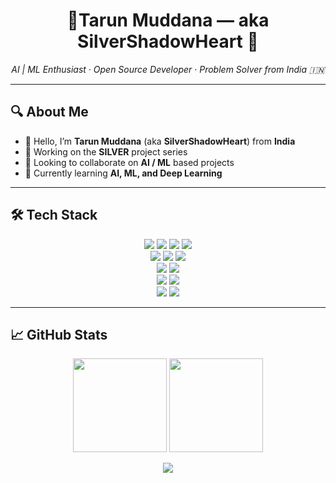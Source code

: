 <!-- Profile README.md -->

<h1 align="center">🌟Tarun Muddana — aka SilverShadowHeart 🌟</h1>

<p align="center">
  <em>AI | ML Enthusiast · Open Source Developer · Problem Solver from India 🇮🇳</em>
</p>

---

## 🔍 About Me

- 👋 Hello, I’m **Tarun Muddana** (aka **SilverShadowHeart**) from **India**  
- 🔭 Working on the **SILVER** project series  
- 🤝 Looking to collaborate on **AI / ML** based projects  
- 🌱 Currently learning **AI, ML, and Deep Learning**

---

## 🛠 Tech Stack

<p align="center">
  <img src="https://img.shields.io/badge/python-3670A0?style=for-the-badge&logo=python&logoColor=ffdd54" />
  <img src="https://img.shields.io/badge/java-%23ED8B00.svg?style=for-the-badge&logo=openjdk&logoColor=white" />
  <img src="https://img.shields.io/badge/html5-%23E34F26.svg?style=for-the-badge&logo=html5&logoColor=white" />
  <img src="https://img.shields.io/badge/css3-%231572B6.svg?style=for-the-badge&logo=css3&logoColor=white" />
  <br>
  <img src="https://img.shields.io/badge/numpy-%23013243.svg?style=for-the-badge&logo=numpy&logoColor=white" />
  <img src="https://img.shields.io/badge/pandas-%23150458.svg?style=for-the-badge&logo=pandas&logoColor=white" />
  <img src="https://img.shields.io/badge/Matplotlib-%23ffffff.svg?style=for-the-badge&logo=Matplotlib&logoColor=black" />
  <br>
  <img src="https://img.shields.io/badge/postgres-%23316192.svg?style=for-the-badge&logo=postgresql&logoColor=white" />
  <img src="https://img.shields.io/badge/vercel-%23000000.svg?style=for-the-badge&logo=vercel&logoColor=white" />
  <br>
  <img src="https://img.shields.io/badge/git-%23F05033.svg?style=for-the-badge&logo=git&logoColor=white" />
  <img src="https://img.shields.io/badge/github-%23121011.svg?style=for-the-badge&logo=github&logoColor=white" />
  <br>
  <img src="https://img.shields.io/badge/Canva-%2300C4CC.svg?style=for-the-badge&logo=Canva&logoColor=white" />
  <img src="https://img.shields.io/badge/figma-%23F24E1E.svg?style=for-the-badge&logo=figma&logoColor=white" />
</p>

---

## 📈 GitHub Stats

<p align="center">
  <img src="https://github-readme-stats.vercel.app/api?username=SilverShadowHeart&theme=chartreuse-dark&hide_border=false&include_all_commits=true&count_private=true" height="150" />
  <img src="https://github-readme-stats.vercel.app/api/top-langs/?username=SilverShadowHeart&theme=chartreuse-dark&hide_border=false&include_all_commits=true&count_private=true&layout=compact" height="150" />
</p>

<p align="center">
  <img src="https://nirzak-streak-stats.vercel.app/?user=SilverShadowHeart&theme=chartreuse-dark&hide_border=false" />
</p>



